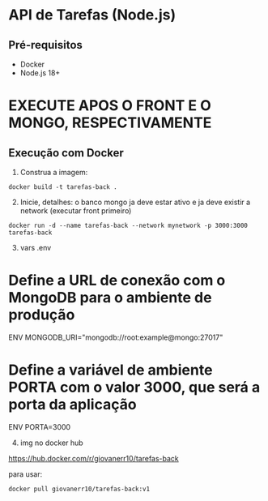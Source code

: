 # API de Tarefas (Node.js)

## Pré-requisitos
- Docker
- Node.js 18+

# EXECUTE APOS O FRONT E O MONGO, RESPECTIVAMENTE


## Execução com Docker

1. Construa a imagem:

```
docker build -t tarefas-back .
```


2. Inicie, detalhes: o banco mongo ja deve estar ativo e ja deve existir a network (executar front primeiro)

```
docker run -d --name tarefas-back --network mynetwork -p 3000:3000 tarefas-back
```


3. vars .env

# Define a URL de conexão com o MongoDB para o ambiente de produção
ENV MONGODB_URI="mongodb://root:example@mongo:27017"  
# Define a variável de ambiente PORTA com o valor 3000, que será a porta da aplicação
ENV PORTA=3000  

4. img no docker hub

https://hub.docker.com/r/giovanerr10/tarefas-back

para usar:
```
docker pull giovanerr10/tarefas-back:v1

```